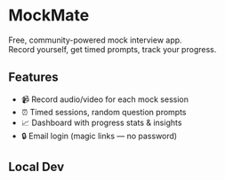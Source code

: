 # MockMate

Free, community-powered mock interview app.  
Record yourself, get timed prompts, track your progress.

## Features

- 📹 Record audio/video for each mock session
- ⏰ Timed sessions, random question prompts
- 📈 Dashboard with progress stats & insights
- 🔒 Email login (magic links — no password)

## Local Dev
